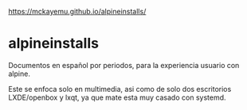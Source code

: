 https://mckayemu.github.io/alpineinstalls/

# alpineinstalls

Documentos en español por periodos, para la experiencia usuario con alpine. 

Este se enfoca solo en multimedia, asi como de solo dos escritorios LXDE/openbox y lxqt, ya que mate esta muy casado con systemd.